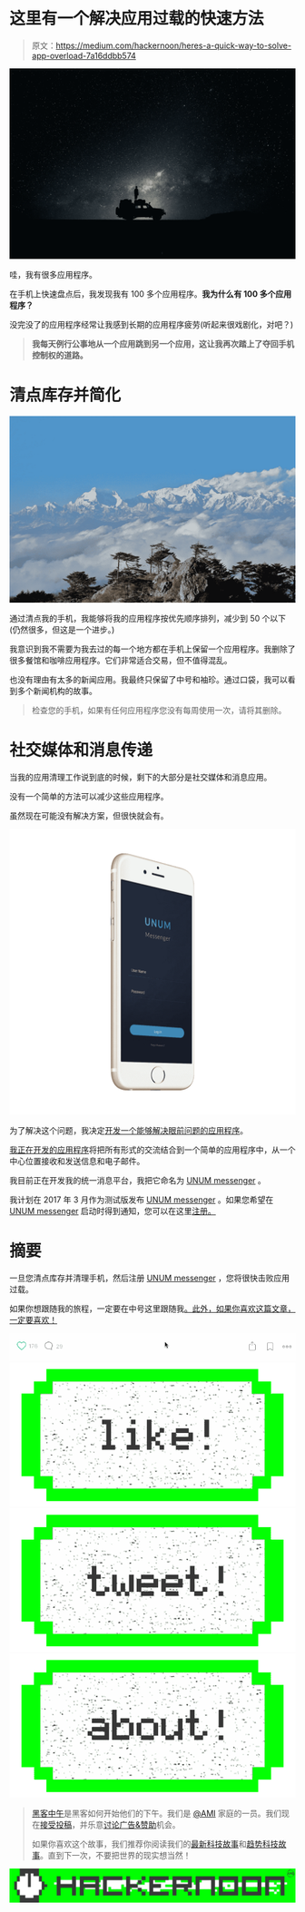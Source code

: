 # 这里有一个解决应用过载的快速方法

> 原文：<https://medium.com/hackernoon/heres-a-quick-way-to-solve-app-overload-7a16ddbb574>

![](img/cbe425d73ee0b86c1f03b403b47e4868.png)

哇，我有很多应用程序。

在手机上快速盘点后，我发现我有 100 多个应用程序。**我为什么有 100 多个应用程序？**

没完没了的应用程序经常让我感到长期的应用程序疲劳(听起来很戏剧化，对吧？)

> **我每天例行公事地从一个应用跳到另一个应用，这让我再次踏上了夺回手机控制权的道路。**

# 清点库存并简化

![](img/86978a29be3354909a55218a5b836057.png)

通过清点我的手机，我能够将我的应用程序按优先顺序排列，减少到 50 个以下(仍然很多，但这是一个进步。)

我意识到我不需要为我去过的每一个地方都在手机上保留一个应用程序。我删除了很多餐馆和咖啡应用程序。它们非常适合交易，但不值得混乱。

也没有理由有太多的新闻应用。我最终只保留了中号和袖珍。通过口袋，我可以看到多个新闻机构的故事。

> 检查您的手机，如果有任何应用程序您没有每周使用一次，请将其删除。

# 社交媒体和消息传递

当我的应用清理工作说到底的时候，剩下的大部分是社交媒体和消息应用。

没有一个简单的方法可以减少这些应用程序。

虽然现在可能没有解决方案，但很快就会有。

![](img/450a218d5716dd450bbb1398fe45ed87.png)

为了解决这个问题，我决定[开发一个能够解决眼前问题的应用程序](http://www.unummessenger.com)。

[我正在开发的应用程序](http://www.unummessenger.com)将把所有形式的交流结合到一个简单的应用程序中，从一个中心位置接收和发送信息和电子邮件。

我目前正在开发我的统一消息平台，我把它命名为 [UNUM messenger](http://www.unummessenger.com) 。

我计划在 2017 年 3 月作为测试版发布 [UNUM messenger](http://www.unummessenger.com) 。如果您希望在 [UNUM messenger](http://www.unummessenger.com) 启动时得到通知，您可以在这里[注册。](http://www.unummessenger.com)

# 摘要

一旦您清点库存并清理手机，然后注册 [UNUM messenger](http://www.unummessenger.com) ，您将很快击败应用过载。

如果你想跟随我的旅程，一定要在中号这里跟随我[。此外，如果你喜欢这篇文章，一定要喜欢！](/@peter.e.schroeder)

![](img/b89bae75ad9754e2eb4f94b0e5f6c6f4.png)[![](img/50ef4044ecd4e250b5d50f368b775d38.png)](http://bit.ly/HackernoonFB)[![](img/979d9a46439d5aebbdcdca574e21dc81.png)](https://goo.gl/k7XYbx)[![](img/2930ba6bd2c12218fdbbf7e02c8746ff.png)](https://goo.gl/4ofytp)

> [黑客中午](http://bit.ly/Hackernoon)是黑客如何开始他们的下午。我们是 [@AMI](http://bit.ly/atAMIatAMI) 家庭的一员。我们现在[接受投稿](http://bit.ly/hackernoonsubmission)，并乐意[讨论广告&赞助](mailto:partners@amipublications.com)机会。
> 
> 如果你喜欢这个故事，我们推荐你阅读我们的[最新科技故事](http://bit.ly/hackernoonlatestt)和[趋势科技故事](https://hackernoon.com/trending)。直到下一次，不要把世界的现实想当然！

![](img/be0ca55ba73a573dce11effb2ee80d56.png)
